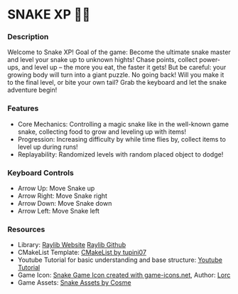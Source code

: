 # SNAKE XP 🐍🧙

### Description

Welcome to Snake XP! Goal of the game: Become the ultimate snake master and level your snake up to unknown hights! 
Chase points, collect power-ups, and level up – the more you eat, the faster it gets! 
But be careful: your growing body will turn into a giant puzzle. 
No going back! Will you make it to the final level, or bite your own tail? Grab the keyboard and let the snake adventure begin!

### Features
  - Core Mechanics: Controlling a magic snake like in the well-known game snake, collecting food to grow and leveling up with items!
  - Progression: Increasing difficulty by while time flies by, collect items to level up during runs!
  - Replayability: Randomized levels with random placed object to dodge!

### Keyboard Controls

 - Arrow Up: Move Snake up
 - Arrow Right: Move Snake right
 - Arrow Down: Move Snake down
 - Arrow Left: Move Snake left

### Resources

 - Library: [Raylib Website](https://www.raylib.com/) [Raylib Github](https://github.com/raysan5/raylib/tree/master)
 - CMakeList Template: [CMakeList by tupini07](https://github.com/tupini07/raylib-cpp-cmake-template/blob/main/CMakeLists.txt)
 - Youtube Tutorial for basic understanding and base structure: [Youtube Tutorial](https://youtu.be/LGqsnM_WEK4?si=v-MHUn0cz2Cp3I6y)
 - Game Icon: [Snake Game Icon created with game-icons.net](https://game-icons.net/1x1/lorc/temptation.html#download), Author: [Lorc](https://lorcblog.blogspot.com/)
 - Game Assets: [Snake Assets by Cosme](https://cosme.itch.io/snake)
